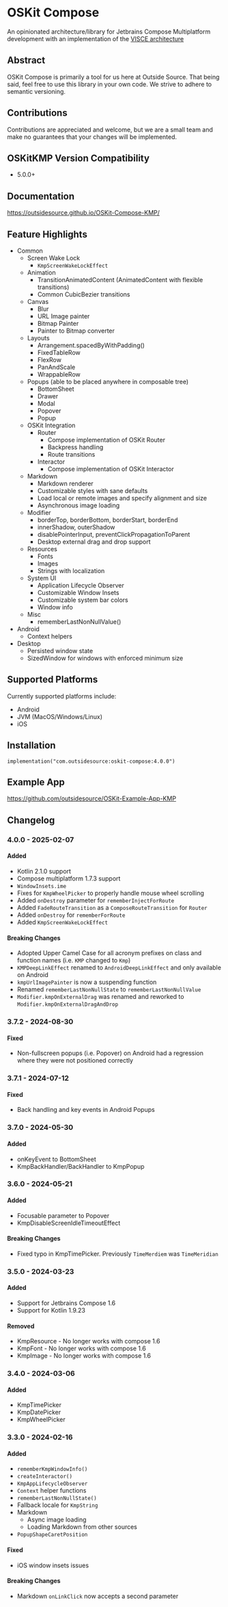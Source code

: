 # OSKit Compose
An opinionated architecture/library for Jetbrains Compose Multiplatform development with an implementation of the [VISCE architecture](https://ryanmitchener.notion.site/VISCE-va-s-Architecture-d0878313b4154d2999bf3bf36cb072ff)

## Abstract
OSKit Compose is primarily a tool for us here at Outside Source. That being said, feel free to use this library in your own code.
We strive to adhere to semantic versioning.

## Contributions
Contributions are appreciated and welcome, but we are a small team and make no guarantees that your changes will be
implemented.

## OSKitKMP Version Compatibility
* 5.0.0+

## Documentation
<https://outsidesource.github.io/OSKit-Compose-KMP/>

## Feature Highlights
* Common
  * Screen Wake Lock
    * `KmpScreenWakeLockEffect`
  * Animation
    * TransitionAnimatedContent (AnimatedContent with flexible transitions)
    * Common CubicBezier transitions
  * Canvas
    * Blur
    * URL Image painter
    * Bitmap Painter
    * Painter to Bitmap converter
  * Layouts
    * Arrangement.spacedByWithPadding()
    * FixedTableRow
    * FlexRow
    * PanAndScale
    * WrappableRow
  * Popups (able to be placed anywhere in composable tree)
    * BottomSheet
    * Drawer
    * Modal
    * Popover
    * Popup
  * OSKit Integration
    * Router
      * Compose implementation of OSKit Router
      * Backpress handling
      * Route transitions
    * Interactor
      * Compose implementation of OSKit Interactor
  * Markdown
    * Markdown renderer
    * Customizable styles with sane defaults
    * Load local or remote images and specify alignment and size
    * Asynchronous image loading
  * Modifier
    * borderTop, borderBottom, borderStart, borderEnd
    * innerShadow, outerShadow
    * disablePointerInput, preventClickPropagationToParent
    * Desktop external drag and drop support
  * Resources
    * Fonts
    * Images
    * Strings with localization
  * System UI
    * Application Lifecycle Observer
    * Customizable Window Insets
    * Customizable system bar colors
    * Window info
  * Misc
    * rememberLastNonNullValue()
* Android
  * Context helpers
* Desktop
  * Persisted window state
  * SizedWindow for windows with enforced minimum size

## Supported Platforms
Currently supported platforms include:
* Android
* JVM (MacOS/Windows/Linux)
* iOS

## Installation
```
implementation("com.outsidesource:oskit-compose:4.0.0")
```

## Example App
<https://github.com/outsidesource/OSKit-Example-App-KMP>

## Changelog
### 4.0.0 - 2025-02-07
#### Added
* Kotlin 2.1.0 support
* Compose multiplatform 1.7.3 support
* `WindowInsets.ime`
* Fixes for `KmpWheelPicker` to properly handle mouse wheel scrolling
* Added `onDestroy` parameter for `rememberInjectForRoute`
* Added `FadeRouteTransition` as a `ComposeRouteTransition` for `Router`
* Added `onDestroy` for `rememberForRoute`
* Added `KmpScreenWakeLockEffect`
#### Breaking Changes
* Adopted Upper Camel Case for all acronym prefixes on class and function names (i.e. `KMP` changed to `Kmp`)
* `KMPDeepLinkEffect` renamed to `AndroidDeepLinkEffect` and only available on Android
* `kmpUrlImagePainter` is now a suspending function
* Renamed `rememberLastNonNullState` to `rememberLastNonNullValue`
* `Modifier.kmpOnExternalDrag` was renamed and reworked to `Modifier.kmpOnExternalDragAndDrop`

### 3.7.2 - 2024-08-30
#### Fixed
* Non-fullscreen popups (i.e. Popover) on Android had a regression where they were not positioned correctly
### 3.7.1 - 2024-07-12
#### Fixed
* Back handling and key events in Android Popups 
### 3.7.0 - 2024-05-30
#### Added
* onKeyEvent to BottomSheet
* KmpBackHandler/BackHandler to KmpPopup
### 3.6.0 - 2024-05-21
#### Added
* Focusable parameter to Popover
* KmpDisableScreenIdleTimeoutEffect
#### Breaking Changes
* Fixed typo in KmpTimePicker. Previously `TimeMerdiem` was `TimeMeridian`
### 3.5.0 - 2024-03-23
#### Added
* Support for Jetbrains Compose 1.6
* Support for Kotlin 1.9.23
#### Removed
* KmpResource - No longer works with compose 1.6
* KmpFont - No longer works with compose 1.6
* KmpImage - No longer works with compose 1.6
### 3.4.0 - 2024-03-06
#### Added
* KmpTimePicker
* KmpDatePicker
* KmpWheelPicker
### 3.3.0 - 2024-02-16
#### Added
* `rememberKmpWindowInfo()`
* `createInteractor()`
* `KmpAppLifecycleObserver`
* `Context` helper functions
* `rememberLastNonNullState()`
* Fallback locale for `KmpString`
* Markdown
  * Async image loading
  * Loading Markdown from other sources
* `PopupShapeCaretPosition`
#### Fixed
* iOS window insets issues
#### Breaking Changes
* Markdown `onLinkClick` now accepts a second parameter